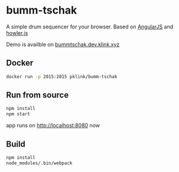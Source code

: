 # bumm-tschak

A simple drum sequencer for your browser. Based on [AngularJS](https://angularjs.org/) and [howler.js](https://github.com/goldfire/howler.js/)

Demo is availble on [bummtschak.dev.klink.xyz](http://bummtschak.dev.klink.xyz)


## Docker

```sh
docker run -p 2015:2015 pklink/bumm-tschak
```

## Run from source

```sh
npm install
npm start
```

app runs on [http://localhost:8080](http://localhost:8080) now

## Build

```sh
npm install
node_modules/.bin/webpack
```


